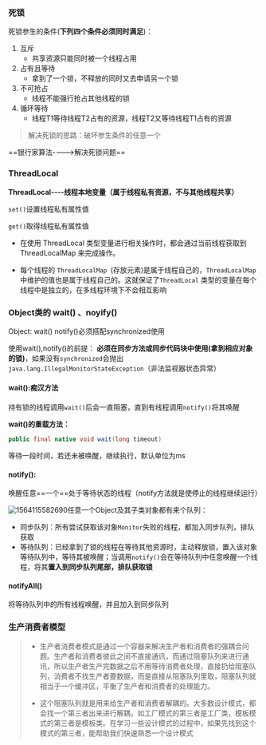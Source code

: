 ### 死锁

死锁参生的条件(**下列四个条件必须同时满足**)：

1. 互斥
   - 共享资源只能同时被一个线程占用
2. 占有且等待
   - 拿到了一个锁，不释放的同时又去申请另一个锁
3. 不可抢占
   - 线程不能强行抢占其他线程的锁
4. 循环等待
   - 线程T1等待线程T2占有的资源，线程T2又等待线程T1占有的资源

> 解决死锁的思路：破坏参生条件的任意一个

==银行家算法---->解决死锁问题==



### ThreadLocal

**ThreadLocal----线程本地变量（属于线程私有资源，不与其他线程共享）**

`set()`设置线程私有属性值

`get()`取得线程私有属性值

* 在使用 ThreadLocal 类型变量进行相关操作时，都会通过当前线程获取到 ThreadLocalMap 来完成操作。

* 每个线程的 `ThreadLocalMap `(存放元素)是属于线程自己的，`ThreadLocalMap` 中维护的值也是属于线程自己的。这就保证了`ThreadLocal` 类型的变量在每个线程中是独立的，在多线程环境下不会相互影响



### Object类的 wait() 、noyify()

Object: wait()  notify()必须搭配synchronized使用

使用wait(),notify()的前提： **必须在同步方法或同步代码块中使用(拿到相应对象的锁)**，如果没有`synchronized`会抛出` java.lang.IllegalMonitorStateException`（非法监视器状态异常）



#### wait():痴汉方法

持有锁的线程调用`wait()`后会一直阻塞，直到有线程调用`notify()`将其唤醒

**wait()的重载方法：**

```java
public final native void wait(long timeout)
```

等待一段时间，若还未被唤醒，继续执行，默认单位为ms

#### notify():

唤醒任意==一个==处于等待状态的线程（notify方法就是使停止的线程继续运行）

![1564115582690](C:\Users\j2726\AppData\Roaming\Typora\typora-user-images\1564115582690.png)任意一个Object及其子类对象都有来个队列：

- 同步队列：所有尝试获取该对象`Monitor`失败的线程，都加入同步队列，排队获取
- 等待队列：已经拿到了锁的线程在等待其他资源时，主动释放锁，置入该对象等待队列中，等待其被唤醒；当调用`notify()`会在等待队列中任意唤醒一个线程，将其**置入到同步队列尾部，排队获取锁**

#### notifyAll()

将等待队列中的所有线程唤醒，并且加入到同步队列

### 生产消费者模型

>* 生产者消费者模式是通过一个容器来解决生产者和消费者的强耦合问题。生产者和消费者彼此之间不直接通讯，而通过阻塞队列来进行通讯，所以生产者生产完数据之后不用等待消费者处理，直接扔给阻塞队列，消费者不找生产者要数据，而是直接从阻塞队列里取，阻塞队列就相当于一个缓冲区，平衡了生产者和消费者的处理能力。
>
>* 这个阻塞队列就是用来给生产者和消费者解耦的。大多数设计模式，都会找一个第三者出来进行解耦，如工厂模式的第三者是工厂类，模板模式的第三者是模板类。在学习一些设计模式的过程中，如果先找到这个模式的第三者，能帮助我们快速熟悉一个设计模式







